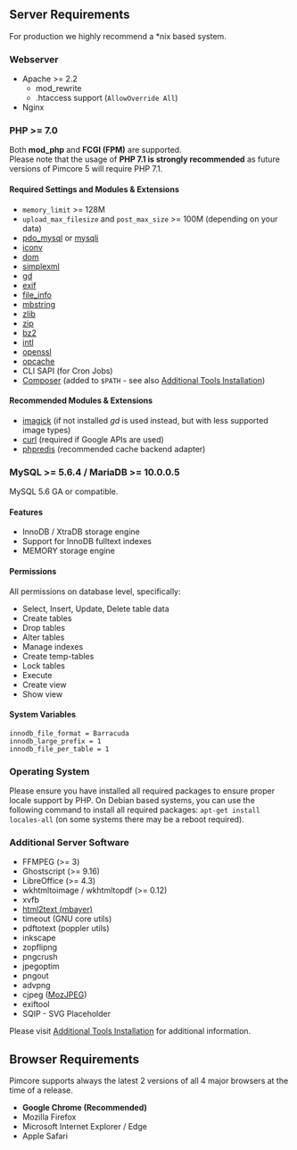 ## Server Requirements 

For production we highly recommend a *nix based system. 

### Webserver 
- Apache >= 2.2
  - mod_rewrite
  - .htaccess support (`AllowOverride All`)
- Nginx


### PHP >= 7.0
Both **mod_php** and **FCGI (FPM)** are supported.  
Please note that the usage of **PHP 7.1 is strongly recommended** as future versions of Pimcore 5 will require PHP 7.1. 

#### Required Settings and Modules & Extensions
- `memory_limit` >= 128M
- `upload_max_filesize` and `post_max_size` >= 100M (depending on your data) 
- [pdo_mysql](http://php.net/pdo-mysql) or [mysqli](http://php.net/mysqli)
- [iconv](http://php.net/iconv)
- [dom](http://php.net/dom)
- [simplexml](http://php.net/simplexml)
- [gd](http://php.net/gd)
- [exif](http://php.net/exif)
- [file_info](http://php.net/fileinfo) 
- [mbstring](http://php.net/mbstring)
- [zlib](http://php.net/zlib)
- [zip](http://php.net/zip)
- [bz2](http://php.net/bzip2)
- [intl](http://www.php.net/intl)
- [openssl](http://php.net/openssl)
- [opcache](http://php.net/opcache)
- CLI SAPI (for Cron Jobs)
- [Composer](https://getcomposer.org/) (added to `$PATH` - see also [Additional Tools Installation](./03_System_Setup_and_Hosting/06_Additional_Tools_Installation.md))

#### Recommended Modules & Extensions 
- [imagick](http://php.net/imagick) (if not installed *gd* is used instead, but with less supported image types)
- [curl](http://php.net/curl) (required if Google APIs are used)
- [phpredis](https://github.com/phpredis/phpredis) (recommended cache backend adapter)

### MySQL >= 5.6.4 / MariaDB >= 10.0.0.5

MySQL 5.6 GA or compatible.

#### Features
- InnoDB / XtraDB storage engine
- Support for InnoDB fulltext indexes
- MEMORY storage engine

#### Permissions
All permissions on database level, specifically: 
- Select, Insert, Update, Delete table data
- Create tables
- Drop tables
- Alter tables
- Manage indexes
- Create temp-tables
- Lock tables
- Execute
- Create view
- Show view

#### System Variables
```
innodb_file_format = Barracuda
innodb_large_prefix = 1
innodb_file_per_table = 1
```

### Operating System
Please ensure you have installed all required packages to ensure proper locale support by PHP.
On Debian based systems, you can use the following command to install all required packages: 
`apt-get install locales-all` (on some systems there may be a reboot required).


### Additional Server Software 
- FFMPEG (>= 3)
- Ghostscript (>= 9.16)
- LibreOffice (>= 4.3)
- wkhtmltoimage / wkhtmltopdf (>= 0.12)
- xvfb
- [html2text (mbayer)](http://www.mbayer.de/html2text/)
- timeout (GNU core utils)
- pdftotext (poppler utils)
- inkscape
- zopflipng
- pngcrush
- jpegoptim
- pngout 
- advpng
- cjpeg ([MozJPEG](https://github.com/mozilla/mozjpeg))
- exiftool
- SQIP - SVG Placeholder

Please visit [Additional Tools Installation](03_System_Setup_and_Hosting/06_Additional_Tools_Installation.md) for additional information. 

## Browser Requirements
Pimcore supports always the latest 2 versions of all 4 major browsers at the time of a release. 

- **Google Chrome  (Recommended)**
- Mozilla Firefox 
- Microsoft Internet Explorer / Edge
- Apple Safari
